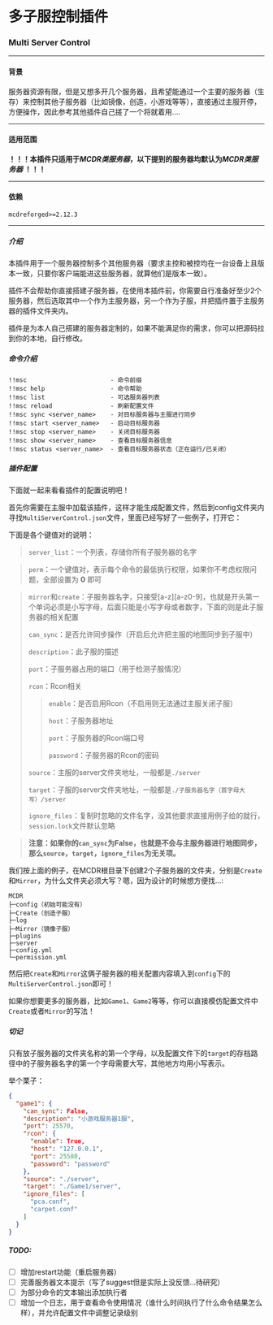 # 多子服控制插件
### Multi Server Control
____
####  背景
服务器资源有限，但是又想多开几个服务器，且希望能通过一个主要的服务器（生存）来控制其他子服务器（比如镜像，创造，小游戏等等），直接通过主服开停，方便操作，因此参考其他插件自己搓了一个将就着用....
____
####  适用范围
**！！！本插件只适用于*MCDR类服务器*，以下提到的服务器均默认为*MCDR类服务器* ！！！**
____
####  依赖
`mcdreforged>=2.12.3`
____
##### 介绍
本插件用于一个服务器控制多个其他服务器（要求主控和被控均在一台设备上且版本一致，只要你客户端能进这些服务器，就算他们是版本一致）。

插件不会帮助你直接搭建子服务器，在使用本插件前，你需要自行准备好至少2个服务器，然后选取其中一个作为主服务器，另一个作为子服，并把插件置于主服务器的插件文件夹内。

插件是为本人自己搭建的服务器定制的，如果不能满足你的需求，你可以把源码拉到你的本地，自行修改。
#####  命令介绍
```text
!!msc                       - 命令前缀
!!msc help                  - 命令帮助
!!msc list                  - 可选服务器列表
!!msc reload                - 刷新配置文件
!!msc sync <server_name>    - 对目标服务器与主服进行同步
!!msc start <server_name>   - 启动目标服务器
!!msc stop <server_name>    - 关闭目标服务器
!!msc show <server_name>    - 查看目标服务器信息
!!msc status <server_name>  - 查看目标服务器状态（正在运行/已关闭）
```
#####   插件配置
下面就一起来看看插件的配置说明吧！

首先你需要在主服中加载该插件，这样才能生成配置文件，然后到config文件夹内寻找`MultiServerControl.json`文件，里面已经写好了一些例子，打开它：

下面是各个键值对的说明：
>`server_list`：一个列表，存储你所有子服务器的名字

>`perm`：一个键值对，表示每个命令的最低执行权限，如果你不考虑权限问题，全部设置为 **0** 即可

>`mirror`和`create`：子服务器名字，只接受[a-z][a-z0-9]，也就是开头第一个单词必须是小写字母，后面只能是小写字母或者数字，下面的则是此子服务器的相关配置
> 
> `can_sync`：是否允许同步操作（开启后允许把主服的地图同步到子服中）
> 
> `description`：此子服的描述
> 
> `port`：子服务器占用的端口（用于检测子服情况）
> 
> `rcon`：Rcon相关
> >
> > `enable`：是否启用Rcon（不启用则无法通过主服关闭子服）
> >
> > `host`：子服务器地址
> >
> > `port`：子服务器的Rcon端口号
> >
> > `password`：子服务器的Rcon的密码
> 
> `source`：主服的server文件夹地址，一般都是`./server`
> 
> `target`：子服的server文件夹地址，一般都是`./子服务器名字（首字母大写）/server`
> 
> `ignore_files`：复制时忽略的文件名字，没其他要求直接用例子给的就行，`session.lock`文件默认忽略

> **注意：如果你的`can_sync`为False，也就是不会与主服务器进行地图同步，那么`source`，`target`，`ignore_files`为无关项。**


我们按上面的例子，在MCDR根目录下创建2个子服务器的文件夹，分别是`Create`和`Mirror`，为什么文件夹必须大写？嗯，因为设计的时候想方便找...:
```tree
MCDR
├─config（初始可能没有）
├─Create（创造子服）
├─log
├─Mirror（镜像子服）
├─plugins
├─server
├─config.yml
└─permission.yml
```
然后把`Create`和`Mirror`这俩子服务器的相关配置内容填入到`config`下的`MultiServerControl.json`即可！

如果你想要更多的服务器，比如`Game1`、`Game2`等等，你可以直接模仿配置文件中`Create`或者`Mirror`的写法！

#####  切记
只有放子服务器的文件夹名称的第一个字母，以及配置文件下的`target`的存档路径中的子服务器名字的第一个字母需要大写，其他地方均用小写表示。

举个栗子：
```json
{
  "game1": {
    "can_sync": False,
    "description": "小游戏服务器1服",
    "port": 25570,
    "rcon": {
      "enable": True,
      "host": "127.0.0.1",
      "port": 25580,
      "password": "password"
    },
    "source": "./server",
    "target": "./Game1/server",
    "ignore_files": [
      "pca.conf",
      "carpet.conf"
    ]
  }
}
```

#####   TODO:
- [ ] 增加restart功能（重启服务器）
- [ ] 完善服务器文本提示（写了suggest但是实际上没反馈...待研究）
- [ ] 为部分命令的文本输出添加执行者
- [ ] 增加一个日志，用于查看命令使用情况（谁什么时间执行了什么命令结果怎么样），并允许配置文件中调整记录级别
